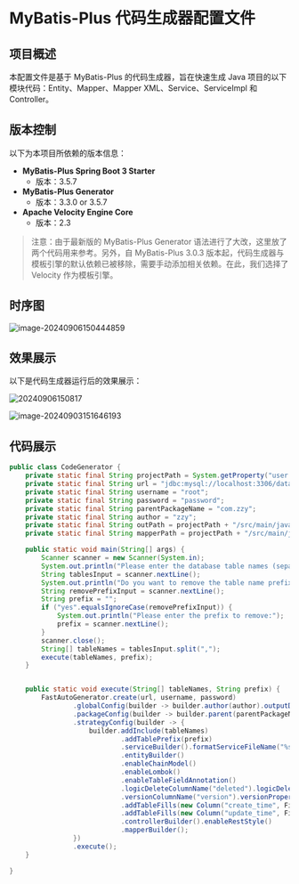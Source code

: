 
# MyBatis-Plus 代码生成器配置文件
## 项目概述
本配置文件是基于 MyBatis-Plus 的代码生成器，旨在快速生成 Java 项目的以下模块代码：Entity、Mapper、Mapper XML、Service、ServiceImpl 和 Controller。
## 版本控制
以下为本项目所依赖的版本信息：
- **MyBatis-Plus Spring Boot 3 Starter**
  - 版本：3.5.7
- **MyBatis-Plus Generator**
  - 版本：3.3.0 or 3.5.7
- **Apache Velocity Engine Core**
  - 版本：2.3
> 注意：由于最新版的 MyBatis-Plus Generator 语法进行了大改，这里放了两个代码用来参考。另外，自 MyBatis-Plus 3.0.3 版本起，代码生成器与模板引擎的默认依赖已被移除，需要手动添加相关依赖。在此，我们选择了 Velocity 作为模板引擎。

## 时序图

![image-20240906150444859](https://gitee.com/zzy2401/picbed/raw/master/images/image-20240906150444859.png)

## 效果展示
以下是代码生成器运行后的效果展示：

![20240906150817](https://gitee.com/zzy2401/picbed/raw/master/images/20240906150817.png)

![image-20240903151646193](https://gitee.com/zzy2401/picbed/raw/master/images/image-20240903151646193.png)


## 代码展示

```java
public class CodeGenerator {
    private static final String projectPath = System.getProperty("user.dir");
    private static final String url = "jdbc:mysql://localhost:3306/database?useUnicode=true&characterEncoding=UTF-8&serverTimezone=UTC";
    private static final String username = "root";
    private static final String password = "password";
    private static final String parentPackageName = "com.zzy";
    private static final String author = "zzy";
    private static final String outPath = projectPath + "/src/main/java/";
    private static final String mapperPath = projectPath + "/src/main/java/com/zzy/mapper/xml/";

    public static void main(String[] args) {
        Scanner scanner = new Scanner(System.in);
        System.out.println("Please enter the database table names (separated by commas for multiple table names):");
        String tablesInput = scanner.nextLine();
        System.out.println("Do you want to remove the table name prefix? (yes/no)");
        String removePrefixInput = scanner.nextLine();
        String prefix = "";
        if ("yes".equalsIgnoreCase(removePrefixInput)) {
            System.out.println("Please enter the prefix to remove:");
            prefix = scanner.nextLine();
        }
        scanner.close();
        String[] tableNames = tablesInput.split(",");
        execute(tableNames, prefix);
    }


    public static void execute(String[] tableNames, String prefix) {
        FastAutoGenerator.create(url, username, password)
                .globalConfig(builder -> builder.author(author).outputDir(outPath).disableOpenDir())
                .packageConfig(builder -> builder.parent(parentPackageName).pathInfo(Collections.singletonMap(OutputFile.xml, mapperPath)))
                .strategyConfig(builder -> {
                    builder.addInclude(tableNames)
                            .addTablePrefix(prefix)
                            .serviceBuilder().formatServiceFileName("%sService").formatServiceImplFileName("%sServiceImpl")
                            .entityBuilder()
                            .enableChainModel()
                            .enableLombok()
                            .enableTableFieldAnnotation()
                            .logicDeleteColumnName("deleted").logicDeletePropertyName("deleted")
                            .versionColumnName("version").versionPropertyName("version")
                            .addTableFills(new Column("create_time", FieldFill.INSERT))
                            .addTableFills(new Column("update_time", FieldFill.INSERT_UPDATE))
                            .controllerBuilder().enableRestStyle()
                            .mapperBuilder();
                })
                .execute();
    }

}
```


